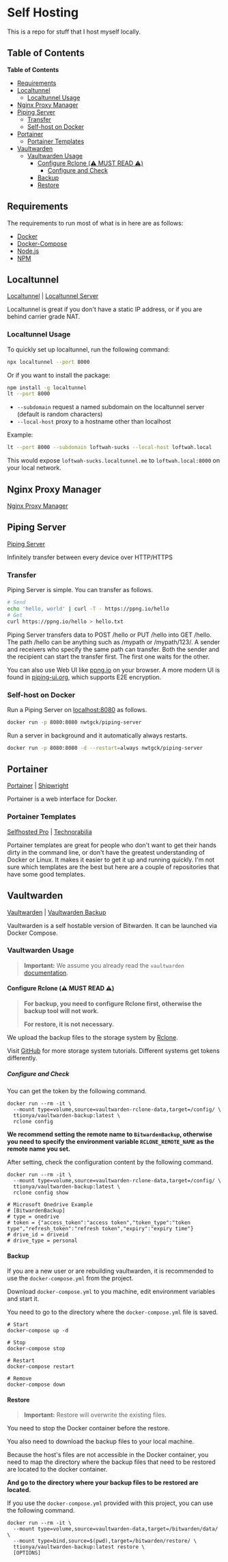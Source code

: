 # Self Hosting

This is a repo for stuff that I host myself locally.

## Table of Contents

<!-- START doctoc generated TOC please keep comment here to allow auto update -->
<!-- DON'T EDIT THIS SECTION, INSTEAD RE-RUN doctoc TO UPDATE -->
**Table of Contents**

- [Requirements](#requirements)
- [Localtunnel](#localtunnel)
  - [Localtunnel Usage](#localtunnel-usage)
- [Nginx Proxy Manager](#nginx-proxy-manager)
- [Piping Server](#piping-server)
  - [Transfer](#transfer)
  - [Self-host on Docker](#self-host-on-docker)
- [Portainer](#portainer)
  - [Portainer Templates](#portainer-templates)
- [Vaultwarden](#vaultwarden)
  - [Vaultwarden Usage](#vaultwarden-usage)
    - [Configure Rclone (⚠️ MUST READ ⚠️)](#configure-rclone--must-read-)
      - [Configure and Check](#configure-and-check)
    - [Backup](#backup)
    - [Restore](#restore)

<!-- END doctoc generated TOC please keep comment here to allow auto update -->

## Requirements

The requirements to run most of what is in here are as follows:

- [Docker](https://www.docker.com/)
- [Docker-Compose](https://docs.docker.com/compose/install/)
- [Node.js](https://nodejs.org/en/)
- [NPM](https://www.npmjs.com/)

## Localtunnel

[Localtunnel](https://github.com/localtunnel/localtunnel) | [Localtunnel Server](https://github.com/localtunnel/server)

Localtunnel is great if you don't have a static IP address, or if you are behind carrier grade NAT.

### Localtunnel Usage

To quickly set up localtunnel, run the following command:

```bash
npx localtunnel --port 8000
```

Or if you want to install the package:

```bash
npm install -g localtunnel
lt --port 8000
```

- `--subdomain` request a named subdomain on the localtunnel server (default is random characters)
- `--local-host` proxy to a hostname other than localhost

Example:

```bash
lt --port 8000 --subdomain loftwah-sucks --local-host loftwah.local
```

This would expose `loftwah-sucks.localtunnel.me` to `loftwah.local:8000` on your local network.

## Nginx Proxy Manager

[Nginx Proxy Manager](https://nginxproxymanager.com/)

## Piping Server

[Piping Server](https://github.com/nwtgck/piping-server)

Infinitely transfer between every device over HTTP/HTTPS

### Transfer

Piping Server is simple. You can transfer as follows.

```bash
# Send
echo 'hello, world' | curl -T - https://ppng.io/hello
# Get
curl https://ppng.io/hello > hello.txt
```

Piping Server transfers data to POST /hello or PUT /hello into GET /hello. The path /hello can be anything such as /mypath or /mypath/123/. A sender and receivers who specify the same path can transfer. Both the sender and the recipient can start the transfer first. The first one waits for the other.

You can also use Web UI like [ppng.io](https://ppng.io) on your browser. A more modern UI is found in [piping-ui.org](https://piping-ui.org), which supports E2E encryption.

### Self-host on Docker

Run a Piping Server on [localhost:8080](http://localhost:8080) as follows.

```bash
docker run -p 8080:8080 nwtgck/piping-server
```

Run a server in background and it automatically always restarts.

```bash
docker run -p 8080:8080 -d --restart=always nwtgck/piping-server
```

## Portainer

[Portainer](https://www.portainer.io/) | [Shipwright](https://github.com/SelfhostedPro/Shipwright)

Portainer is a web interface for Docker.

### Portainer Templates

[Selfhosted Pro](https://github.com/SelfhostedPro/selfhosted_templates) | [Technorabilia](https://github.com/technorabilia/portainer-templates/tree/main/lsio/templates)

Portainer templates are great for people who don't want to get their hands dirty in the command line, or don't have the greatest understanding of Docker or Linux. It makes it easier to get it up and running quickly. I'm not sure which templates are the best but here are a couple of repositories that have some good templates.

## Vaultwarden

[Vaultwarden](https://github.com/dani-garcia/vaultwarden) | [Vaultwarden Backup](https://github.com/ttionya/vaultwarden-backup)

Vaultwarden is a self hostable version of Bitwarden. It can be launched via Docker Compose.

### Vaultwarden Usage

> **Important:** We assume you already read the `vaultwarden` [documentation](https://github.com/dani-garcia/vaultwarden/wiki).

#### Configure Rclone (⚠️ MUST READ ⚠️)

> **For backup, you need to configure Rclone first, otherwise the backup tool will not work.**
> 
> **For restore, it is not necessary.**

We upload the backup files to the storage system by [Rclone](https://rclone.org/).

Visit [GitHub](https://github.com/rclone/rclone) for more storage system tutorials. Different systems get tokens differently.

##### Configure and Check

You can get the token by the following command.

```shell
docker run --rm -it \
  --mount type=volume,source=vaultwarden-rclone-data,target=/config/ \
  ttionya/vaultwarden-backup:latest \
  rclone config
```

**We recommend setting the remote name to `BitwardenBackup`, otherwise you need to specify the environment variable `RCLONE_REMOTE_NAME` as the remote name you set.**

After setting, check the configuration content by the following command.

```shell
docker run --rm -it \
  --mount type=volume,source=vaultwarden-rclone-data,target=/config/ \
  ttionya/vaultwarden-backup:latest \
  rclone config show

# Microsoft Onedrive Example
# [BitwardenBackup]
# type = onedrive
# token = {"access_token":"access token","token_type":"token type","refresh_token":"refresh token","expiry":"expiry time"}
# drive_id = driveid
# drive_type = personal
```

#### Backup

If you are a new user or are rebuilding vaultwarden, it is recommended to use the `docker-compose.yml` from the project.

Download `docker-compose.yml` to you machine, edit environment variables and start it.

You need to go to the directory where the `docker-compose.yml` file is saved.

```shell
# Start
docker-compose up -d

# Stop
docker-compose stop

# Restart
docker-compose restart

# Remove
docker-compose down
```

#### Restore

> **Important:** Restore will overwrite the existing files.

You need to stop the Docker container before the restore.

You also need to download the backup files to your local machine.

Because the host's files are not accessible in the Docker container, you need to map the directory where the backup files that need to be restored are located to the docker container.

**And go to the directory where your backup files to be restored are located.**

If you use the `docker-compose.yml` provided with this project, you can use the following command.

```shell
docker run --rm -it \
  --mount type=volume,source=vaultwarden-data,target=/bitwarden/data/ \
  --mount type=bind,source=$(pwd),target=/bitwarden/restore/ \
  ttionya/vaultwarden-backup:latest restore \
  [OPTIONS]
```
